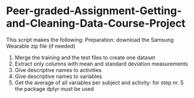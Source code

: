 # Peer-graded-Assignment-Getting-and-Cleaning-Data-Course-Project
This script makes the following:
Preparation: download the Samsung Wearable zip file (if needed)        
1) Merge the training and the test files to create one dataset
2) Extract only columns with mean and standard deviation measurements
3) Give descriptive names to activities       
4) Give descriptive names to variables
5) Get the average of all variables per subject and activity: for step nr. 5 the package dplyr must be used
